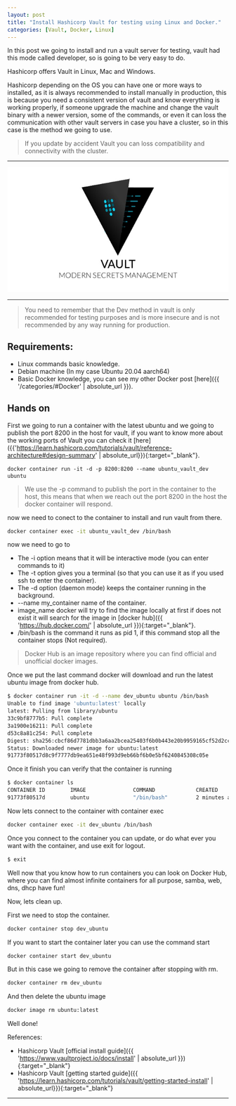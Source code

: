 ```yaml
---
layout: post
title: "Install Hashicorp Vault for testing using Linux and Docker."
categories: [Vault, Docker, Linux]
---
```

In this post we going to install and run a vault server for testing, vault had this mode called developer, so is going to be very easy to do.

Hashicorp offers Vault in Linux, Mac and Windows.

Hashicorp depending on the OS you can have one or more ways to installed, as it is always recommended to install manually in production, this is because you need a consistent version of vault and know everything is working properly, if someone upgrade the machine and change the vault binary with a newer version, some of the commands, or even it can loss the communication with other vault servers in case you have a cluster, so in this case is the method we going to use.

> If you update by accident Vault you can loss compatibility and connectivity with the cluster.

* * *

![Docker Image](/assets/images/vault.jpg)

* * *

> You need to remember that the Dev method in vault is only recommended for testing purposes and is more insecure and is not recommended by any way running for production.

## [](#header-2)Requirements:

* Linux commands basic knowledge.
* Debian machine (In my case Ubuntu 20.04 aarch64)
* Basic Docker knowledge, you can see my other Docker post [here]({{ '/categories/#Docker' | absolute_url }}).

## [](#header-2)Hands on

First we going to run a container with the latest ubuntu and we going to publish the port 8200 in the host for vault, if you want to know more about the working ports of Vault you can check it [here]({{'https://learn.hashicorp.com/tutorials/vault/reference-architecture#design-summary' | absolute_url}}){:target="_blank"}.

```shell
docker container run -it -d -p 8200:8200 --name ubuntu_vault_dev ubuntu
```

> We use the -p command to publish the port in the container to the host, this means that when we reach out the port 8200 in the host the docker container will respond.

now we need to conect to the container to install and run vault from there.

```bash
docker container exec -it ubuntu_vault_dev /bin/bash
```

now we need to go to

* The -i option means that it will be interactive mode (you can enter commands to it)
* The -t option gives you a terminal (so that you can use it as if you used ssh to enter the container).
* The -d option (daemon mode) keeps the container running in the background.
* --name my_container name of the container.
* image_name docker will try to find the image locally at first if does not exist it will search for the image in [docker hub]({{ 'https://hub.docker.com/' | absolute_url }}){:target="_blank"}.
* /bin/bash is the command it runs as pid 1, if this command stop all the container stops (Not required).

> Docker Hub is an image repository where you can find official and unofficial docker images.

Once we put the last command docker will download and run the latest ubuntu image from docker hub.

```bash
$ docker container run -it -d --name dev_ubuntu ubuntu /bin/bash
Unable to find image 'ubuntu:latest' locally
latest: Pulling from library/ubuntu
33c9bf8777b5: Pull complete
3a1900e16211: Pull complete
d53c8a81c254: Pull complete
Digest: sha256:cbcf86d7781dbb3a6aa2bcea25403f6b0b443e20b9959165cf52d2cc9608e4b9
Status: Downloaded newer image for ubuntu:latest
91773f80517d8c9f7777db9ea651e48f993d9eb66bf6b0e5bf6240845308c05e
```

Once it finish you can verify that the container is running
```bash
$ docker container ls
CONTAINER ID        IMAGE               COMMAND             CREATED             STATUS              PORTS               NAMES
91773f80517d        ubuntu              "/bin/bash"         2 minutes ago       Up 2 minutes                            dev_ubuntu
```

Now lets connect to the container with container exec
```bash
docker container exec -it dev_ubuntu /bin/bash
```
Once you connect to the container you can update, or do what ever you want with the container, and use exit for logout.

```bash
$ exit
```

Well now that you know how to run containers you can look on Docker Hub, where you can find almost infinite containers for all purpose, samba, web, dns, dhcp have fun!

Now, lets clean up.

First we need to stop the container.

```bash
docker container stop dev_ubuntu
```

If you want to start the container later you can use the command start

```bash
docker container start dev_ubuntu
```

But in this case we going to remove the container after stopping with rm.

```bash
docker container rm dev_ubuntu
```
And then delete the ubuntu image

```bash
docker image rm ubuntu:latest
```
Well done!

References:

* Hashicorp Vault [official install guide]({{ 'https://www.vaultproject.io/docs/install' | absolute_url }}){:target="_blank"}
* Hashicorp Vault [getting started guide]({{ 'https://learn.hashicorp.com/tutorials/vault/getting-started-install' | absolute_url}}){:target="_blank"}

* * *
